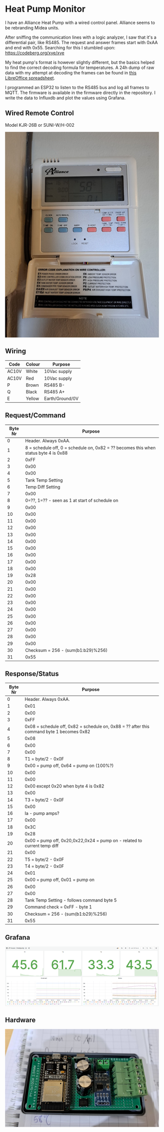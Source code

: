 # Heat Pump Monitor

I have an Alliance Heat Pump with a wired control panel. Alliance seems to be rebranding Midea units. 

After sniffing the communication lines with a logic analyzer, I saw that it's a differential pair, like RS485. The request and answer frames start with 0xAA and end with 0x55. Searching for this I stumbled upon: https://codeberg.org/xye/xye

My heat pump's format is however slightly different, but the basics helped to find the correct decoding formula for temperatures. A 24h dump of raw data with my attempt at decoding the frames can be found in [this LibreOffice spreadsheet](FullDayDataDecoded.ods).

I programmed an ESP32 to listen to the RS485 bus and log all frames to MQTT. The firmware is available in the firmware directly in the repository. I write the data to Influxdb and plot the values using Grafana.

## Wired Remote Control
Model KJR-26B or SUNI-W/H-002

![WiredRemoteControl](images/WiredRemoteControl.jpg)

## Wiring

|Code |Colour|Purpose        |
|-----|------|---------------|
|AC10V|White |10Vac supply   |
|AC10V|Red   |10Vac supply   |
|P    |Brown |RS485 B-       |
|Q    |Black |RS485 A+       |
|E    |Yellow|Earth/Ground/0V|

## Request/Command

|Byte Nr|Purpose                                                                             |
|-------|------------------------------------------------------------------------------------|
|0      |Header. Always 0xAA.                                                                |
|1      |8 = schedule off, 0 = schedule on, 0x82 = ?? becomes this when status byte 4 is 0x88|
|2      |0xFF                                                                                |
|3      |0x00                                                                                |
|4      |0x00                                                                                |
|5      |Tank Temp Setting                                                                   |
|6      |Temp Diff Setting                                                                   |
|7      |0x00                                                                                |
|8      |0=??, 1=?? - seen as 1 at start of schedule on                                      |
|9      |0x00                                                                                |
|10     |0x00                                                                                |
|11     |0x00                                                                                |
|12     |0x00                                                                                |
|13     |0x00                                                                                |
|14     |0x00                                                                                |
|15     |0x00                                                                                |
|16     |0x00                                                                                |
|17     |0x00                                                                                |
|18     |0x00                                                                                |
|19     |0x28                                                                                |
|20     |0x00                                                                                |
|21     |0x00                                                                                |
|22     |0x00                                                                                |
|23     |0x00                                                                                |
|24     |0x00                                                                                |
|25     |0x00                                                                                |
|26     |0x00                                                                                |
|27     |0x00                                                                                |
|28     |0x00                                                                                |
|29     |0x00                                                                                |
|30     |Checksum = 256 - (sum(b1:b29)%256)                                                  |
|31     |0x55                                                                                |


## Response/Status

|Byte Nr|Purpose                                                                                  |
|-------|-----------------------------------------------------------------------------------------|
|0      |Header. Always 0xAA.                                                                     |
|1      |0x01                                                                                     |
|2      |0x00                                                                                     |
|3      |0xFF                                                                                     |
|4      |0x08 = schedule off, 0x82 = schedule on, 0x88 = ?? after this command byte 1 becomes 0x82|
|5      |0x08                                                                                     |
|6      |0x00                                                                                     |
|7      |0x00                                                                                     |
|8      |T1 = byte/2 - 0x0F                                                                       |
|9      |0x00 = pump off, 0x64 = pump on (100%?)                                                  |
|10     |0x00                                                                                     |
|11     |0x00                                                                                     |
|12     |0x00 except 0x20 when byte 4 is 0x82                                                     |
|13     |0x00                                                                                     |
|14     |T3 = byte/2 - 0x0F                                                                       |
|15     |0x00                                                                                     |
|16     |Ia - pump amps?                                                                          |
|17     |0x00                                                                                     |
|18     |0x3C                                                                                     |
|19     |0x28                                                                                     |
|20     |0x00 = pump off, 0x20,0x22,0x24 = pump on - related to current temp diff                 |
|21     |0x00                                                                                     |
|22     |T5 = byte/2 - 0x0F                                                                       |
|23     |T4 = byte/2 - 0x0F                                                                       |
|24     |0x01                                                                                     |
|25     |0x00 = pump off, 0x01 = pump on                                                          |
|26     |0x00                                                                                     |
|27     |0x00                                                                                     |
|28     |Tank Temp Setting - follows command byte 5                                               |
|29     |Command check = 0xFF - byte 1                                                            |
|30     |Checksum = 256 - (sum(b1:b29)%256)                                                       |
|31     |0x55                                                                                     |

## Grafana

![Graphs](images/GrafanaGraphs.png "Graphing values")

## Hardware

![ESP32](images/HeatpumpESP32.jpg "Hardware")


